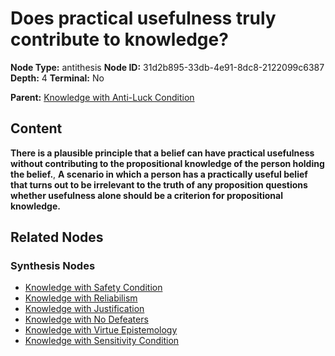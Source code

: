 # Does practical usefulness truly contribute to knowledge?

**Node Type:** antithesis
**Node ID:** 31d2b895-33db-4e91-8dc8-2122099c6387
**Depth:** 4
**Terminal:** No

**Parent:** [Knowledge with Anti-Luck Condition](knowledge-with-anti-luck-condition-synthesis-be31c201-0d63-4cc7-9f90-1eb5bc2488a8.md)

## Content

**There is a plausible principle that a belief can have practical usefulness without contributing to the propositional knowledge of the person holding the belief.**, **A scenario in which a person has a practically useful belief that turns out to be irrelevant to the truth of any proposition questions whether usefulness alone should be a criterion for propositional knowledge.**

## Related Nodes

### Synthesis Nodes

- [Knowledge with Safety Condition](knowledge-with-safety-condition-synthesis-284f31f3-472b-4cc3-846c-739aad677046.md)
- [Knowledge with Reliabilism](knowledge-with-reliabilism-synthesis-3b746ea6-11a2-4b97-aabb-02db8176cd0d.md)
- [Knowledge with Justification](knowledge-with-justification-synthesis-2dd4bfd8-a26c-4cbb-a999-57dae9bce4b2.md)
- [Knowledge with No Defeaters](knowledge-with-no-defeaters-synthesis-9d60d120-91e7-46ca-ba2b-4fcd4914fd0f.md)
- [Knowledge with Virtue Epistemology](knowledge-with-virtue-epistemology-synthesis-81f0daeb-8381-429c-b4f8-4da485390667.md)
- [Knowledge with Sensitivity Condition](knowledge-with-sensitivity-condition-synthesis-71a4c468-b87b-402e-8cfd-c97d2137e039.md)
